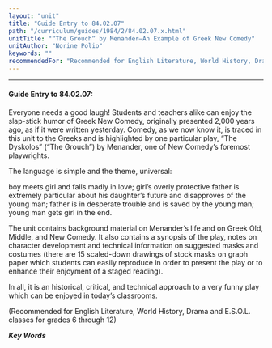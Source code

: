 ```yaml
---
layout: "unit"
title: "Guide Entry to 84.02.07"
path: "/curriculum/guides/1984/2/84.02.07.x.html"
unitTitle: "“The Grouch” by Menander—An Example of Greek New Comedy"
unitAuthor: "Norine Polio"
keywords: ""
recommendedFor: "Recommended for English Literature, World History, Drama and E.S.O.L.  classes for grades 6 through 12"
---
```

<body>
<hr/>
 <h4>
  Guide Entry to 84.02.07:
 </h4>
 Everyone needs a good laugh!  Students and teachers alike can enjoy the slap-stick humor of Greek New Comedy, originally presented 2,000 years ago, as if it were written yesterday.  Comedy, as we now know it, is traced in this unit to the Greeks and is highlighted by one particular play, “The Dyskolos” (“The Grouch”) by Menander, one of New Comedy’s foremost playwrights.
 <p>
  The language is simple and the theme, universal:
 </p>
 <p>
  boy meets girl and falls madly in love; girl’s overly protective      father is extremely particular about his daughter’s future and      disapproves of the young man; father is in desperate trouble and      is saved by the young man; young man gets girl in the end.
 </p>
 <p>
  The unit contains background material on Menander’s life and on Greek Old, Middle, and New Comedy.  It also contains a synopsis of the play, notes on character development and technical information on suggested masks and costumes (there are 15 scaled-down drawings of stock masks on graph paper which students can easily reproduce in order to present the play or to enhance their enjoyment of a staged reading).
 </p>
 <p>
  In all, it is an historical, critical, and technical approach to a very funny play which can be enjoyed in today’s classrooms.
 </p>
 <p>
  (Recommended for English Literature, World History, Drama and E.S.O.L.  classes for grades 6 through 12)
 </p>
<p>
  <b>
   <i>
    Key Words
   </i>
  </b>
  <br/>
 </p>
</body>